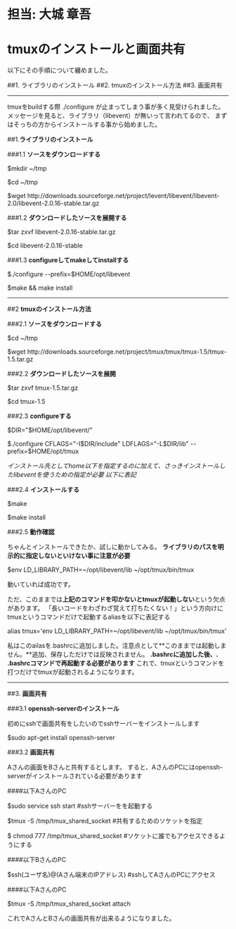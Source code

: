 # 担当: 大城 章吾

# tmuxのインストールと画面共有

以下にその手順について纏めました。

##1. ライブラリのインストール
##2. tmuxのインストール方法
##3. 画面共有
* * *
tmuxをbuildする際
./configure が止まってしまう事が多く見受けられました。
メッセージを見ると、ライブラリ（libevent）が無いって言われてるので、
まずはそっちの方からインストールする事から始めました。

##1.**ライブラリのインストール**


###1.1 **ソースをダウンロードする**

<p>$mkdir ~/tmp</p>
<p>$cd ~/tmp</p>
<p>$wget http://downloads.sourceforge.net/project/levent/libevent/libevent-2.0/libevent-2.0.16-stable.tar.gz</p>

###1.2 **ダウンロードしたソースを展開する**

<p>$tar zxvf libevent-2.0.16-stable.tar.gz </p>
<p>$cd libevent-2.0.16-stable</p>

###1.3 **configureしてmakeしてinstallする**

<p>$./configure --prefix=$HOME/opt/libevent</p>
<p>$make && make install</p>

* * *

##2 **tmuxのインストール方法**

###2.1 **ソースをダウンロードする**

<p>$cd ~/tmp</p>
<p>$wget http://downloads.sourceforge.net/project/tmux/tmux/tmux-1.5/tmux-1.5.tar.gz</p>

###2.2 **ダウンロードしたソースを展開**

<p>$tar zxvf tmux-1.5.tar.gz</p>
<p>$cd tmux-1.5</p>

###2.3 **configureする**

<p>$DIR="$HOME/opt/libevent/"<p>
<p>$./configure CFLAGS="-I$DIR/include" LDFLAGS="-L$DIR/lib" --prefix=$HOME/opt/tmux</p>

*インストール先としてhome以下を指定するのに加えて、さっきインストールしたlibeventを使うための指定が必要 以下に表記*

###2.4 **インストールする**

<p>$make</p>
<p>$make install</p>

###2.5 **動作確認**

ちゃんとインストールできたか、試しに動かしてみる。
**ライブラリのパスを明示的に指定しないといけない事に注意が必要**

<p>$env LD_LIBRARY_PATH=~/opt/libevent/lib ~/opt/tmux/bin/tmux</p>

動いていれば成功です。

ただ、このままでは**上記のコマンドを叩かないとtmuxが起動しない**という欠点があります。
「長いコードをわざわざ覚えて打ちたくない！」という方向けにtmuxというコマンドだけで起動するaliasを以下に表記する

<p>alias tmux='env LD_LIBRARY_PATH=~/opt/libevent/lib ~/opt/tmux/bin/tmux'</p>

私はこのailasを.bashrcに追加しました。注意点として**このままでは起動しません。**追加、保存しただけでは反映されません。
**.bashrcに追加した後、. .bashrcコマンドで再起動する必要があります**
これで、tmuxというコマンドを打つだけでtmuxが起動されるようになります。

* * * 

##3. **画面共有**

###3.1 **openssh-serverのインストール**

初めにsshで画面共有をしたいのでsshサーバーをインストールします

<p>$sudo apt-get install openssh-server</p>

###3.2 **画面共有**

Aさんの画面をBさんと共有するとします。
すると、AさんのPCにはopenssh-serverがインストールされている必要があります

####以下AさんのPC

<p>$sudo service ssh start #sshサーバーをを起動する</p>

<p>$tmux -S /tmp/tmux_shared_socket #共有するためのソケットを指定</p>

<p>$ chmod 777 /tmp/tmux_shared_socket #ソケットに誰でもアクセスできるようにする</p>

####以下BさんのPC

<p>$ssh(ユーザ名)@(Aさん端末のIPアドレス) #sshしてAさんのPCにアクセス</p>

####以下AさんのPC

<p>$tmux -S /tmp/tmux_shared_socket attach</p>

これでAさんとBさんの画面共有が出来るようになりました。
